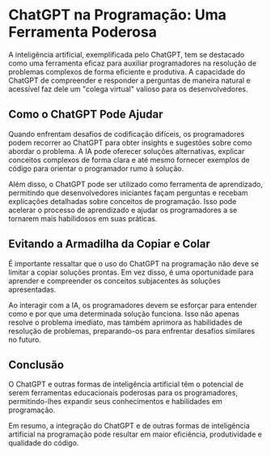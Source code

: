 # ChatGPT na Programação: Uma Ferramenta Poderosa

A inteligência artificial, exemplificada pelo ChatGPT, tem se destacado como uma ferramenta eficaz para auxiliar programadores na resolução de problemas complexos de forma eficiente e produtiva. A capacidade do ChatGPT de compreender e responder a perguntas de maneira natural e acessível faz dele um "colega virtual" valioso para os desenvolvedores.

## Como o ChatGPT Pode Ajudar

Quando enfrentam desafios de codificação difíceis, os programadores podem recorrer ao ChatGPT para obter insights e sugestões sobre como abordar o problema. A IA pode oferecer soluções alternativas, explicar conceitos complexos de forma clara e até mesmo fornecer exemplos de código para orientar o programador rumo à solução.

Além disso, o ChatGPT pode ser utilizado como ferramenta de aprendizado, permitindo que desenvolvedores iniciantes façam perguntas e recebam explicações detalhadas sobre conceitos de programação. Isso pode acelerar o processo de aprendizado e ajudar os programadores a se tornarem mais habilidosos em suas práticas.

## Evitando a Armadilha da Copiar e Colar

É importante ressaltar que o uso do ChatGPT na programação não deve se limitar a copiar soluções prontas. Em vez disso, é uma oportunidade para aprender e compreender os conceitos subjacentes às soluções apresentadas.

Ao interagir com a IA, os programadores devem se esforçar para entender como e por que uma determinada solução funciona. Isso não apenas resolve o problema imediato, mas também aprimora as habilidades de resolução de problemas, preparando-os para enfrentar desafios similares no futuro.

## Conclusão

O ChatGPT e outras formas de inteligência artificial têm o potencial de serem ferramentas educacionais poderosas para os programadores, permitindo-lhes expandir seus conhecimentos e habilidades em programação.

Em resumo, a integração do ChatGPT e de outras formas de inteligência artificial na programação pode resultar em maior eficiência, produtividade e qualidade do código.

